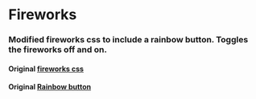 # Fireworks


### Modified fireworks css to include a rainbow button. Toggles the fireworks off and on.

#### Original [fireworks css](https://codepen.io/yshlin/pen/ylDEk)

#### Original [Rainbow button](https://codepen.io/lemmin/pen/WObwRX)
